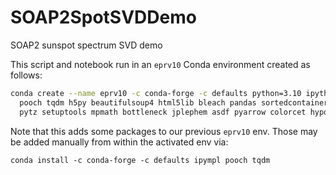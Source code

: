 # SOAP2SpotSVDDemo
SOAP2 sunspot spectrum SVD demo

This script and notebook run in an `eprv10` Conda environment created as follows:

```bash
conda create --name eprv10 -c conda-forge -c defaults python=3.10 ipython jupyter scipy matplotlib ipympl \
  pooch tqdm h5py beautifulsoup4 html5lib bleach pandas sortedcontainers \
  pytz setuptools mpmath bottleneck jplephem asdf pyarrow colorcet hypothesis astropy copier gsl
```

Note that this adds some packages to our previous `eprv10` env. Those may be added manually from within the activated env via:

```
conda install -c conda-forge -c defaults ipympl pooch tqdm
```

